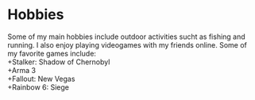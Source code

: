 # Hobbies

Some of my main hobbies include outdoor activities sucht as fishing and running.
I also enjoy playing videogames with my friends online.
Some of my favorite games include:<br>
+Stalker: Shadow of Chernobyl<br>
+Arma 3<br>
+Fallout: New Vegas<br>
+Rainbow 6: Siege<br>


